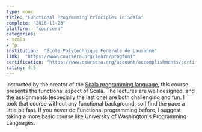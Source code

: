 ```yaml
---
type: mooc
title: "Functional Programming Principles in Scala"
complete: "2016-11-23"
platform:  "coursera"
categories:
- scala
- fp
institution:  "École Polytechnique Fédérale de Lausanne"
link:  "https://www.coursera.org/learn/progfun1"
certification: "https://www.coursera.org/account/accomplishments/certificate/JYA3M98JPY7J"
rating: 4.5
---
```



Instructed by the creator of the [Scala programming language](https://www.scala-lang.org/), this course presents the functional aspect of Scala. The lectures are well designed, and the assignments (especially the last one) are both challenging and fun. I took that course without any functional background, so I find the pace a little bit fast. If you never do Functional programming before, I suggest taking a more basic course like University of Washington's Programming Languages.
